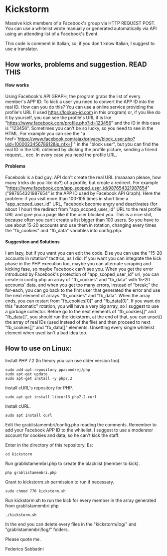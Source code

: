 # Kickstorm
Massive kick members of a Facebook's group via HTTP REQUEST POST.
You can use a whitelist wrote manually or generated automatically via API using an attending list of a Facebook's Event.

This code is comment in Italian, so, if you don't know Italian, I suggest to use a translator.

## How works, problems and suggestion. READ THIS
#### How works
Using Facebook's API GRAPH, the program grabs the list of every member's APP ID. To kick a user you need to convert the APP ID into the real ID. How can you do this? You can use a online service providing the profile's URL (I used https://lookup-id.com in this program) or, if you like do it by yourself, you can see the profile's URL if is like "https://www.facebook.com/profile.php?id=123456" and the ID in this case is "123456". Sometimes you can't be so lucky, so you need to see in the HTML. For example you can see the "a href='https://www.facebook.com/ajax/privacy/block_user.php?uid=100002345678912&is_nfx=1'" in the "block user", but you can find the real ID in the URL obteined by clicking the profile picture, sending a friend request... ecc. In every case you need the profile URL.

#### Problems
Facebook is a bad guy. API don't create the real URL (maaaaan please, how many tricks do you like do?) of a profile, but create a redirect. For example "https://www.facebook.com/app_scoped_user_id/987654321987654" ("987654321987654" is the APP ID used by Facebook API Graph). Here the problem: if you visit more than 100-105 times in short time a "app_scoped_user_id" URL, Facebook become angry and deactivates (for about 1 hour) the redirect from "app_scoped_user_id" URL to the real profile URL and give you a page like if the user blocked you. This is a nice shit, because often you can't create a list bigger than 100 users. So you have to use about 15-20 accounts and use them in rotation, changing every times the "fb_cookies" and "fb_data" variables into config.php.

#### Suggestion and Solutions
I am lazy, but if you want you can edit the code. Else you can use the "15-20 accounts in rotation" tacttics, as I did. If you want you can integrate the kick phase in the PHP execution too, maybe you can alternate scraping and kicking fase, so maybe Facebook can't see you. When you get the error introduced by Facebook's protection of "app_scoped_user_id" url, you can create in config.php an array of "fb_cookies" and "fb_data" with 15-20 accounts' data, and when you get too many errors, instead of "break;" the for-each, you can go back to the first user that generated the error and use the next element of arrays "fb_cookies" and "fb_data". When the array ends, you can restart from "fb_cookies[0]" and "fb_data[0]". If you want do this "automatic" rotation, you will have a very big array, so I suggest to use a garbage collector. Before go to the next elements of "fb_cookies[]" and "fb_data[]", you should run the kickstorm, at the end of that, you can unset() the array of real IDs (used instead of the file) and then proceed to next "fb_cookies[]" and "fb_data[]" elements. Unsetting every single whitelist element when used isn't a bad idea too.

## How to use on Linux:
Install PHP 7.2 (In theory you can use older version too).
```
sudo add-apt-repository ppa:ondrej/php
sudo apt-get update
sudo apt-get install -y php7.2
```

Install cURL's repository for PHP.
```
sudo apt-get install libcurl3 php7.2-curl 
```

Install cURL.
```
sudo apt install curl
```

Edit the grablistamembri/config.php reading the comments.
Remember to add your Facebook APP ID to the whitelist.
I suggest to use a moderator account for cookies and data, so he can't kick the staff.

Enter in the directory of this repository. Es:
```
cd kickstorm
```

Run grablistamembri.php to create the blacklist (member to kick).
```
php grablistamembri.php
```

Grant to kickstorm.sh permission to run if necessary.
```
sudo chmod 770 kickstorm.sh
```

Run kickstorm.sh to run the kick for every member in the array generated from grablistamembri.php
```
./kickstorm.sh
```

In the end you can delete every files in the "kickstorm/log/" and "grablistamembri/log/" folders.

Please quote me.

Federico Sabbatini
